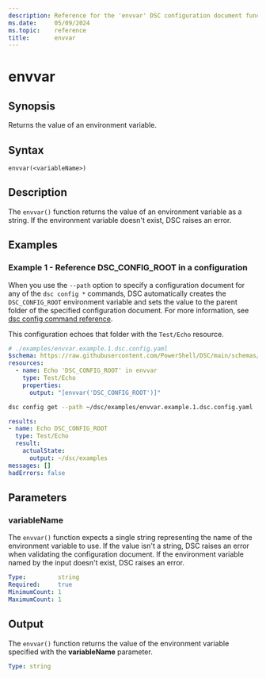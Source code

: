 ```yaml
---
description: Reference for the 'envvar' DSC configuration document function
ms.date:     05/09/2024
ms.topic:    reference
title:       envvar
---
```


# envvar

## Synopsis

Returns the value of an environment variable.

## Syntax

```Syntax
envvar(<variableName>)
```

## Description

The `envvar()` function returns the value of an environment variable as a string. If the
environment variable doesn't exist, DSC raises an error.

## Examples

### Example 1 - Reference DSC_CONFIG_ROOT in a configuration

When you use the `--path` option to specify a configuration document for any of the `dsc config *`
commands, DSC automatically creates the `DSC_CONFIG_ROOT` environment variable and sets the value to
the parent folder of the specified configuration document. For more information, see
[dsc config command reference][01].

This configuration echoes that folder with the `Test/Echo` resource.

```yaml
# ./examples/envvar.example.1.dsc.config.yaml
$schema: https://raw.githubusercontent.com/PowerShell/DSC/main/schemas/2024/04/config/document.json
resources:
  - name: Echo 'DSC_CONFIG_ROOT' in envvar
    type: Test/Echo
    properties:
      output: "[envvar('DSC_CONFIG_ROOT')]"
```

```bash
dsc config get --path ~/dsc/examples/envvar.example.1.dsc.config.yaml
```

```yaml
results:
- name: Echo DSC_CONFIG_ROOT
  type: Test/Echo
  result:
    actualState:
      output: ~/dsc/examples
messages: []
hadErrors: false
```

## Parameters

### variableName

The `envvar()` function expects a single string representing the name of the environment variable
to use. If the value isn't a string, DSC raises an error when validating the configuration
document. If the environment variable named by the input doesn't exist, DSC raises an error.

```yaml
Type:         string
Required:     true
MinimumCount: 1
MaximumCount: 1
```

## Output

The `envvar()` function returns the value of the environment variable specified with the
**variableName** parameter.

```yaml
Type: string
```

[01]: ../../../cli/config/command.md#environment-variables
